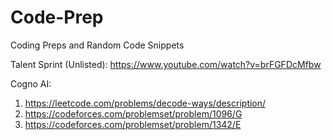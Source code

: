 # Code-Prep
Coding Preps and Random Code Snippets 

Talent Sprint (Unlisted):
https://www.youtube.com/watch?v=brFGFDcMfbw

Cogno AI: 

1. https://leetcode.com/problems/decode-ways/description/
2. https://codeforces.com/problemset/problem/1096/G
3. https://codeforces.com/problemset/problem/1342/E
